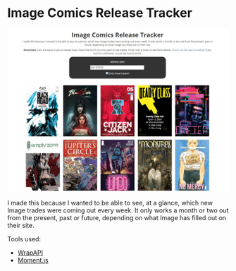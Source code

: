 # Image Comics Release Tracker

![Screenshot of Image comics release tracker](comics-screen.jpg)

I made this because I wanted to be able to see, at a glance, which new Image trades were coming out every week. It only works a month or two out from the present, past or future, depending on what Image has filled out on their site.

Tools used:

- [WrapAPI](https://wrapapi.com/)
- [Moment.js](http://www.momentjs.com)
